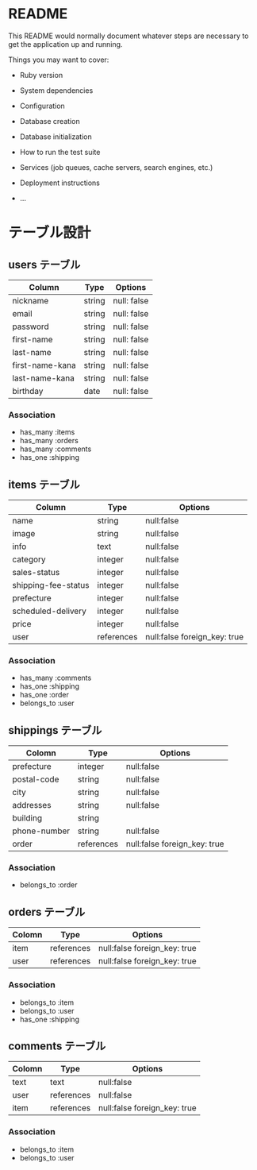 # README

This README would normally document whatever steps are necessary to get the
application up and running.

Things you may want to cover:

* Ruby version

* System dependencies

* Configuration

* Database creation

* Database initialization

* How to run the test suite

* Services (job queues, cache servers, search engines, etc.)

* Deployment instructions

* ...

# テーブル設計

## users テーブル

| Column          | Type   | Options      |
| --------------- | ------ | ------------ |
| nickname        | string | null: false  |
| email           | string | null: false  |
| password        | string | null: false  |
| first-name      | string | null: false  |
| last-name       | string | null: false  |
| first-name-kana | string | null: false  |
| last-name-kana  | string | null: false  |
| birthday        | date   | null: false  |

### Association

- has_many :items
- has_many :orders
- has_many :comments
- has_one :shipping

## items テーブル

| Column              | Type       | Options                      |
| ------------------- | ---------- | ---------------------------- |
| name                | string     | null:false                   |
| image               | string     | null:false                   |
| info                | text       | null:false                   |
| category            | integer    | null:false                   |
| sales-status        | integer    | null:false                   |
| shipping-fee-status | integer    | null:false                   |
| prefecture          | integer    | null:false                   |
| scheduled-delivery  | integer    | null:false                   |
| price               | integer    | null:false                   |
| user                | references | null:false foreign_key: true |


### Association

- has_many :comments
- has_one :shipping
- has_one :order
- belongs_to :user

## shippings テーブル

| Colomn         | Type       | Options                      |
| -------------- | ---------- | ---------------------------- |
| prefecture     | integer    | null:false                   |
| postal-code    | string     | null:false                   |
| city           | string     | null:false                   |
| addresses      | string     | null:false                   |
| building       | string     |                              |
| phone-number   | string     | null:false                   |
| order          | references | null:false foreign_key: true |

### Association

- belongs_to :order

## orders テーブル

| Colomn   | Type       | Options                      |
| -------- | ---------- | ---------------------------- |
| item     | references | null:false foreign_key: true |
| user     | references | null:false foreign_key: true |

### Association

- belongs_to :item
- belongs_to :user
- has_one :shipping

## comments テーブル

| Colomn  | Type       | Options                      |
| ------- | ---------- | ---------------------------- |
| text    | text       | null:false                   |
| user    | references | null:false                   |
| item    | references | null:false foreign_key: true |

### Association

- belongs_to :item
- belongs_to :user